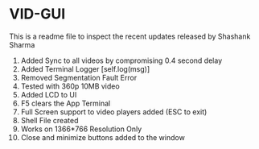 # VID-GUI

This is a readme file to inspect the recent updates released by Shashank Sharma

1. Added Sync to all videos by compromising 0.4 second delay
2. Added Terminal Logger [self.log(msg)]
3. Removed Segmentation Fault Error
4. Tested with 360p 10MB video
5. Added LCD to UI
6. F5 clears the App Terminal
7. Full Screen support to video players added (ESC to exit)
8. Shell File created
9. Works on 1366*766 Resolution Only
10. Close and minimize buttons added to the window

